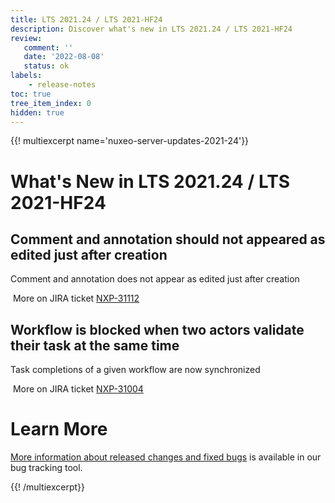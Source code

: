 ```yaml
---
title: LTS 2021.24 / LTS 2021-HF24
description: Discover what's new in LTS 2021.24 / LTS 2021-HF24
review:
   comment: ''
   date: '2022-08-08'
   status: ok
labels:
    - release-notes
toc: true
tree_item_index: 0
hidden: true
---
```


{{! multiexcerpt name='nuxeo-server-updates-2021-24'}}
# What's New in LTS 2021.24 / LTS 2021-HF24

## Comment and annotation should not appeared as edited just after creation

Comment and annotation does not appear as edited just after creation

<i class="fa fa-long-arrow-right" aria-hidden="true"></i>&nbsp;More on JIRA ticket [NXP-31112](https://jira.nuxeo.com/browse/NXP-31112)

## Workflow is blocked when two actors validate their task at the same time

Task completions of a given workflow are now synchronized

<i class="fa fa-long-arrow-right" aria-hidden="true"></i>&nbsp;More on JIRA ticket [NXP-31004](https://jira.nuxeo.com/browse/NXP-31004)

# Learn More

[More information about released changes and fixed bugs](https://jira.nuxeo.com/secure/ReleaseNote.jspa?projectId=10011&version=21734) is available in our bug tracking tool.

{{! /multiexcerpt}}
